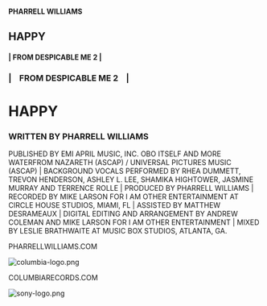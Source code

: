 <!-- FRONT -->

<h4>PHARRELL WILLIAMS</h4>

<h2>HAPPY</h2>

<h4>| FROM DESPICABLE ME 2 |</h4>

<!-- BACK -->

<h3>| &nbsp;&nbsp; FROM DESPICABLE ME 2 &nbsp;&nbsp; |</h3>

<h1>HAPPY</h1>

<h3>WRITTEN BY PHARRELL WILLIAMS</h3>

<p>PUBLISHED BY EMI APRIL MUSIC, INC. OBO ITSELF AND MORE WATERFROM NAZARETH (ASCAP) / UNIVERSAL PICTURES MUSIC (ASCAP) | BACKGROUND VOCALS PERFORMED BY RHEA DUMMETT, TREVON HENDERSON, ASHLEY L. LEE, SHAMIKA HIGHTOWER, JASMINE MURRAY AND TERRENCE ROLLE | PRODUCED BY PHARRELL WILLIAMS | RECORDED BY MIKE LARSON FOR I AM OTHER ENTERTAINMENT AT CIRCLE HOUSE STUDIOS, MIAMI, FL | ASSISTED BY MATTHEW DESRAMEAUX | DIGITAL EDITING AND ARRANGEMENT BY ANDREW COLEMAN AND MIKE LARSON FOR I AM OTHER ENTERTAINMENT | MIXED BY LESLIE BRATHWAITE AT MUSIC BOX STUDIOS, ATLANTA, GA.</p>

<span>PHARRELLWILLIAMS.COM</span>

<img src= "https://s3.amazonaws.com/learn-verified/columbia-logo.png" alt = "columbia-logo.png" >

<span>COLUMBIARECORDS.COM</span>

<img src= "https://s3.amazonaws.com/learn-verified/sony-logo.png" alt = "sony-logo.png" > 
